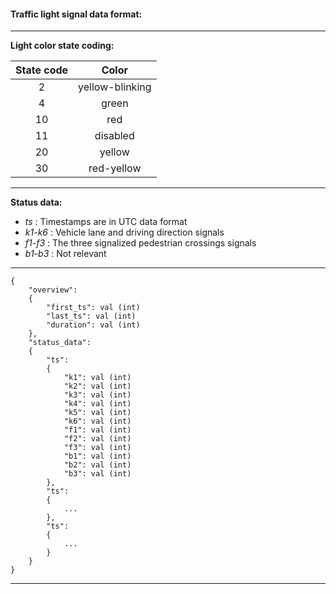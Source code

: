 #### Traffic light signal data format:

---
**Light color state coding:**

| State code | Color |
|:----------:|:-----:|
| 2  | yellow-blinking |
| 4  | green |
| 10 | red |
| 11 | disabled |
| 20 | yellow |
| 30 | red-yellow |

---
**Status data:**
 - _ts_ : Timestamps are in UTC data format
 - _k1-k6_ : Vehicle lane and driving direction signals
 - _f1-f3_ : The three signalized pedestrian crossings signals
 - _b1-b3_ : Not relevant

---
```
{
    "overview": 
    {
        "first_ts": val (int)
        "last_ts": val (int)
        "duration": val (int)
    },
    "status_data": 
    {
        "ts": 
        {
            "k1": val (int)
            "k2": val (int)
            "k3": val (int)
            "k4": val (int)
            "k5": val (int)
            "k6": val (int)
            "f1": val (int)
            "f2": val (int)
            "f3": val (int)
            "b1": val (int)
            "b2": val (int)
            "b3": val (int)
        },
        "ts":
        {
            ...
        },
        "ts":
        {
            ...
        }
    }
}
```
---